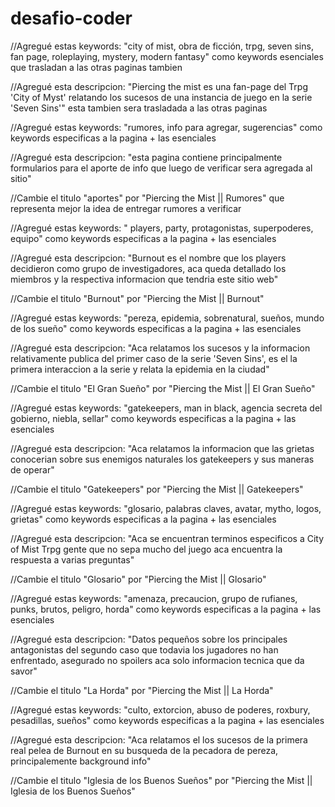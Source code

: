 # desafio-coder

<!-- index.html -->

//Agregué estas keywords: "city of mist, obra de ficción, trpg, seven sins, fan page, roleplaying, mystery, modern fantasy" 
como keywords esenciales que trasladan a las otras paginas tambien

//Agregué esta descripcion: "Piercing the mist es una fan-page del Trpg 'City of Myst' relatando los sucesos de una instancia de juego en la serie 'Seven Sins'" 
esta tambien sera trasladada a las otras paginas

<!-- aportes.html -->

//Agregué estas keywords: "rumores, info para agregar, sugerencias" 
como keywords especificas a la pagina + las esenciales

//Agregué esta descripcion: "esta pagina contiene principalmente formularios para el aporte de info que luego de verificar sera agregada al sitio"

//Cambie el titulo "aportes" por "Piercing the Mist || Rumores" que representa mejor la idea de entregar rumores a verificar

<!-- burnout.html -->

//Agregué estas keywords: " players, party, protagonistas, superpoderes, equipo" 
como keywords especificas a la pagina + las esenciales

//Agregué esta descripcion: "Burnout es el nombre que los players decidieron como grupo de investigadores, aca queda detallado los miembros y la respectiva informacion que tendria este sitio web"

//Cambie el titulo "Burnout" por "Piercing the Mist || Burnout" 

<!-- el-gran-sueño.html -->

//Agregué estas keywords: "pereza, epidemia, sobrenatural, sueños, mundo de los sueño"
como keywords especificas a la pagina + las esenciales

//Agregué esta descripcion: "Aca relatamos los sucesos y la informacion relativamente publica del primer caso de la serie 'Seven Sins', es el la primera interaccion a la serie y relata la epidemia en la ciudad"

//Cambie el titulo "El Gran Sueño" por "Piercing the Mist || El Gran Sueño"

<!-- gatekeepers.html -->

//Agregué estas keywords: "gatekeepers, man in black, agencia secreta del gobierno, niebla, sellar"
como keywords especificas a la pagina + las esenciales

//Agregué esta descripcion: "Aca relatamos la informacion que las grietas conocerian sobre sus enemigos naturales los gatekeepers y sus maneras de operar"

//Cambie el titulo "Gatekeepers" por "Piercing the Mist || Gatekeepers"

<!-- glosario.html -->

//Agregué estas keywords: "glosario, palabras claves, avatar, mytho, logos, grietas"
como keywords especificas a la pagina + las esenciales

//Agregué esta descripcion: "Aca se encuentran terminos especificos a City of Mist Trpg gente que no sepa mucho del juego aca encuentra la respuesta a varias preguntas"

//Cambie el titulo "Glosario" por "Piercing the Mist || Glosario"

<!-- horda.html -->

//Agregué estas keywords: "amenaza, precaucion, grupo de rufianes, punks, brutos, peligro, horda"
como keywords especificas a la pagina + las esenciales

//Agregué esta descripcion: "Datos pequeños sobre los principales antagonistas del segundo caso que todavia los jugadores no han enfrentado, asegurado no spoilers aca solo informacion tecnica que da savor"

//Cambie el titulo "La Horda" por "Piercing the Mist || La Horda"

<!-- iglesia.html -->

//Agregué estas keywords: "culto, extorcion, abuso de poderes, roxbury, pesadillas, sueños"
como keywords especificas a la pagina + las esenciales

//Agregué esta descripcion: "Aca relatamos el los sucesos de la primera real pelea de Burnout en su busqueda de la pecadora de pereza, principalemente background info"

//Cambie el titulo "Iglesia de los Buenos Sueños" por "Piercing the Mist || Iglesia de los Buenos Sueños"
